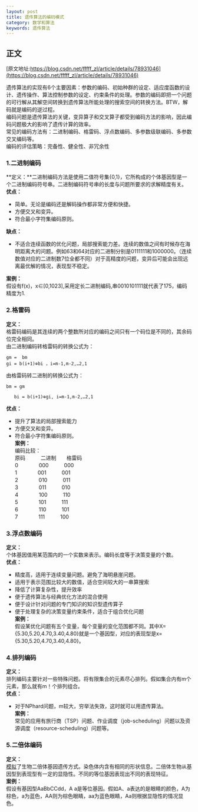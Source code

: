 ```yaml
---
layout: post
title: 遗传算法的编码模式
category: 数学和算法
keywords: 遗传算法
---
```


## 正文
[原文地址:https://blog.csdn.net/fffff_zl/article/details/78931046](https://blog.csdn.net/fffff_zl/article/details/78931046)

遗传算法的实现有6个主要因素：参数的编码、初始种群的设定、适应度函数的设计、遗传操作、算法控制参数的设定、约束条件的处理。参数的编码即把一个问题的可行解从其解空间转换到遗传算法所能处理的搜索空间的转换方法。BTW，解码就是编码的逆过程。   
编码问题是遗传算法的关键，变异算子和交叉算子都受到编码方法的影响，因此编码问题极大的影响了遗传计算的效率。   
常见的编码方法有：二进制编码、格雷码、浮点数编码、多参数级联编码、多参数交叉编码等。   
编码的评估策略：完备性、健全性、非冗余性

### 1.二进制编码

**定义：**二进制编码方法是使用二值符号集{0,1}，它所构成的个体基因型是一个二进制编码符号串。二进制编码符号串的长度与问题所要求的求解精度有关。   
**优点：**

* 简单。无论是编码还是解码操作都非常方便和快捷。
* 方便交叉和变异。
* 符合最小字符集编码原则。

**缺点：**

* 不适合连续函数的优化问题，局部搜索能力差。连续的数值之间有时候存在海明距离大的问题。例如63和64对应的二进制分别是0111111和1000000。（连续数值对应的二进制数7位全都不同）对于高精度的问题，变异后可能会出现远离最优解的情况，表现型不稳定。

**案例：**   
假设有f(x)，x∈[0,1023],采用定长二进制编码,串0010101111就代表了175，编码精度为1.

### 2.格雷码

**定义：**   
格雷码编码是其连续的两个整数所对应的编码之间只有一个码位是不同的，其余码位完全相同。   
由二进制编码转格雷码的转换公式为：

```
gm =  bm
gi = b(i+1)⊕bi ，i=m-1,m-2,…2,1
```

由格雷码转二进制的转换公式为：

```has-numbering
bm = gm

   bi = b(i+1)⊕gi, i=m-1,m-2,…2,1
```


**优点：**  
- 提升了算法的局部搜索能力   
- 方便交叉和变异。   
- 符合最小字符集编码原则。   
**案例：**   
编码比较：   
原码　　　二进制　　格雷码   
0　　　　000　　　000   
1　　　　001　　　001   
2　　　　010　　　011   
3　　　　011　　　010   
4　　　　100　　　110   
5　　　　101　　　111   
6　　　　110　　　101　　   
7　　　　111　　　100

### 3.浮点数编码

**定义：**  
个体基因值用某范围内的一个实数来表示。编码长度等于决策变量的个数。   
**优点：**   
- 精度高，适用于连续变量问题。避免了海明悬崖问题。　   
- 适用于表示范围比较大的数值，适合空间较大的一串算搜索   
- 降低了计算复杂性，提升效率   
-  便于遗传算法与经典优化方法的混合使用   
-  便于设计针对问题的专门知识的知识型遗传算子   
-  便于处理复杂的决策变量约束条件，适合于组合优化问题   
**案例：**   
假设某优化问题有五个变量，每个变量的变化范围都不同。其中X={5.30,5.20,4.70,3.40,4.80}就是一个基因型，对应的表现型是x={5.30,5.20,4.70,3.40,4.80}。

### 4.排列编码

**定义：**  
排列编码主要针对一些特殊问题。将有限集合的元素尽心排列。假如集合内有m个元素，那么就有m！个排列组合。   
**优点：**   
- 对于NPhard问题，m较大，穷举法失效，这时就可以用遗传算法。   
**案例：**   
常见的应用有旅行商（TSP）问题、作业调度（job-scheduling）问题以及资源调度（resource-scheduling）问题等。

### 5.二倍体编码

**定义：**  
[模拟](https://www.baidu.com/s?wd=%E6%A8%A1%E6%8B%9F&tn=24004469_oem_dg&rsv_dl=gh_pl_sl_csd)了生物二倍体基因遗传方式。染色体内含有相同的形状信息。二倍体生物从基因型到表现型有一定的显隐性。不同的等位基因表现出不同的表现特征。   
**案例：**   
假设有基因型AaBbCCdd，A a是等位基因。假如A、a表达的是眼睛的颜色，A为棕色，a为蓝色，AA则为棕色眼睛，aa为蓝色眼睛，Aa则根据显隐性的情况显色。
